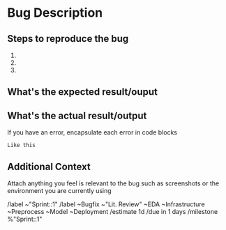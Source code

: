 # Bug Description

## Steps to reproduce the bug
1.
2.
3.

## What's the expected result/ouput

## What's the actual result/output

If you have an error, encapsulate each error in code blocks

```
Like this
```

## Additional Context

Attach anything you feel is relevant to the bug such as screenshots or the environment you are currently using


/label ~"Sprint::1"
/label ~Bugfix ~"Lit. Review" ~EDA ~Infrastructure ~Preprocess ~Model ~Deployment
/estimate 1d
/due in 1 days
/milestone %"Sprint::1"
